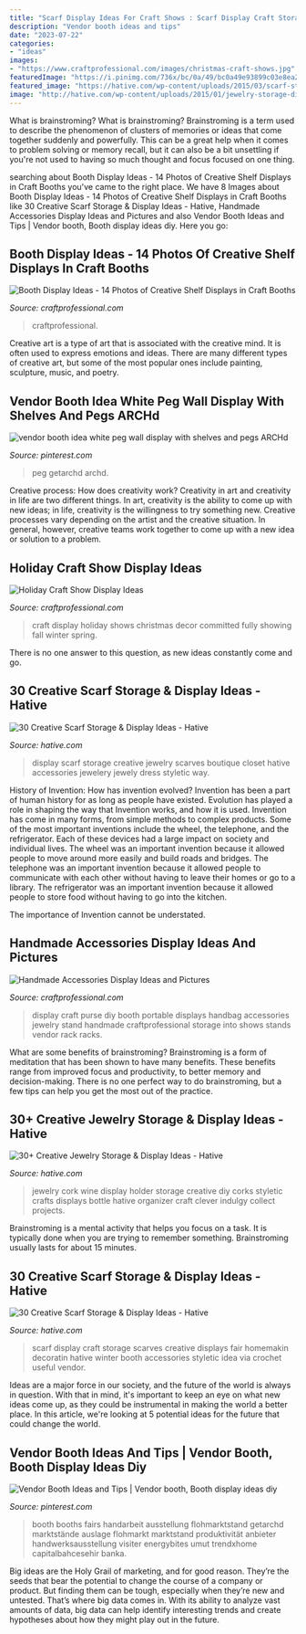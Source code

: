 ```yaml
---
title: "Scarf Display Ideas For Craft Shows : Scarf Display Craft Storage Scarves Creative Displays Fair Homemakin Decoratin Hative Winter Booth Accessories Styletic Idea Via Crochet Useful Vendor"
description: "Vendor booth ideas and tips"
date: "2023-07-22"
categories:
- "ideas"
images:
- "https://www.craftprofessional.com/images/christmas-craft-shows.jpg"
featuredImage: "https://i.pinimg.com/736x/bc/0a/49/bc0a49e93899c03e8ea26584fe9b9ebe.jpg"
featured_image: "https://hative.com/wp-content/uploads/2015/03/scarf-storage-ideas/29-creative-scarf-storage-and-display-ideas.jpg"
image: "http://hative.com/wp-content/uploads/2015/01/jewelry-storage-display-ideas/4-wine-cork-jewelry-holder.jpg"
---
```



What is brainstroming?
What is brainstroming? Brainstroming is a term used to describe the phenomenon of clusters of memories or ideas that come together suddenly and powerfully. This can be a great help when it comes to problem solving or memory recall, but it can also be a bit unsettling if you're not used to having so much thought and focus focused on one thing.

	

		
searching about Booth Display Ideas - 14 Photos of Creative Shelf Displays in Craft Booths you've came to the right place. We have 8 Images about Booth Display Ideas - 14 Photos of Creative Shelf Displays in Craft Booths like 30 Creative Scarf Storage &amp; Display Ideas - Hative, Handmade Accessories Display Ideas and Pictures and also Vendor Booth Ideas and Tips | Vendor booth, Booth display ideas diy. Here you go:
		
    
## Booth Display Ideas - 14 Photos Of Creative Shelf Displays In Craft Booths

<img loading=lazy src="https://www.craftprofessional.com/images/booth-display-ideas-pt.jpg" onerror="this.onerror=null;this.src='https://tse4.mm.bing.net/th?id=OIP.KGQiV_Vw_Lo1jf4eTKp1gQHaLH&amp;pid=15.1';" alt="Booth Display Ideas - 14 Photos of Creative Shelf Displays in Craft Booths">

_Source: craftprofessional.com_

>craftprofessional. 

	

Creative art is a type of art that is associated with the creative mind. It is often used to express emotions and ideas. There are many different types of creative art, but some of the most popular ones include painting, sculpture, music, and poetry.

    
## Vendor Booth Idea White Peg Wall Display With Shelves And Pegs ARCHd

<img loading=lazy src="https://i.pinimg.com/736x/29/55/bb/2955bb9a5221fc53d73a53663dbbf344.jpg" onerror="this.onerror=null;this.src='https://tse1.mm.bing.net/th?id=OIP.IyDbB6Jb01VD1JuFFQ5v4AHaLH&amp;pid=15.1';" alt="vendor booth idea white peg wall display with shelves and pegs ARCHd">

_Source: pinterest.com_

>peg getarchd archd. 

	

Creative process: How does creativity work?
Creativity in art and creativity in life are two different things. In art, creativity is the ability to come up with new ideas; in life, creativity is the willingness to try something new. Creative processes vary depending on the artist and the creative situation. In general, however, creative teams work together to come up with a new idea or solution to a problem.

    
## Holiday Craft Show Display Ideas

<img loading=lazy src="https://www.craftprofessional.com/images/christmas-craft-shows.jpg" onerror="this.onerror=null;this.src='https://tse3.mm.bing.net/th?id=OIP.xBdxYuViGX8hOPYKsBPPuQHaLH&amp;pid=15.1';" alt="Holiday Craft Show Display Ideas">

_Source: craftprofessional.com_

>craft display holiday shows christmas decor committed fully showing fall winter spring. 

	

There is no one answer to this question, as new ideas constantly come and go.

    
## 30 Creative Scarf Storage &amp; Display Ideas - Hative

<img loading=lazy src="https://hative.com/wp-content/uploads/2015/03/scarf-storage-ideas/29-creative-scarf-storage-and-display-ideas.jpg" onerror="this.onerror=null;this.src='https://tse2.mm.bing.net/th?id=OIP.9T2XyBj6h6HcDNLCGOAUZAHaMY&amp;pid=15.1';" alt="30 Creative Scarf Storage &amp; Display Ideas - Hative">

_Source: hative.com_

>display scarf storage creative jewelry scarves boutique closet hative accessories jewelery jewely dress styletic way. 

	

History of Invention: How has invention evolved?
Invention has been a part of human history for as long as people have existed. Evolution has played a role in shaping the way that Invention works, and how it is used. Invention has come in many forms, from simple methods to complex products. 
Some of the most important inventions include the wheel, the telephone, and the refrigerator. Each of these devices had a large impact on society and individual lives. The wheel was an important invention because it allowed people to move around more easily and build roads and bridges. The telephone was an important invention because it allowed people to communicate with each other without having to leave their homes or go to a library. The refrigerator was an important invention because it allowed people to store food without having to go into the kitchen. 

The importance of Invention cannot be understated.

    
## Handmade Accessories Display Ideas And Pictures

<img loading=lazy src="http://www.craftprofessional.com/image-files/purse-display-ideas.jpg" onerror="this.onerror=null;this.src='https://tse2.mm.bing.net/th?id=OIP.6XVI-a1JAmkA9V8uRDsAiwHaJ6&amp;pid=15.1';" alt="Handmade Accessories Display Ideas and Pictures">

_Source: craftprofessional.com_

>display craft purse diy booth portable displays handbag accessories jewelry stand handmade craftprofessional storage into shows stands vendor rack racks. 

	

What are some benefits of brainstroming?
Brainstroming is a form of meditation that has been shown to have many benefits. These benefits range from improved focus and productivity, to better memory and decision-making. There is no one perfect way to do brainstroming, but a few tips can help you get the most out of the practice.

    
## 30+ Creative Jewelry Storage &amp; Display Ideas - Hative

<img loading=lazy src="http://hative.com/wp-content/uploads/2015/01/jewelry-storage-display-ideas/4-wine-cork-jewelry-holder.jpg" onerror="this.onerror=null;this.src='https://tse1.mm.bing.net/th?id=OIP.FwVNXz2MrSzob-lrHpXaiQHaKW&amp;pid=15.1';" alt="30+ Creative Jewelry Storage &amp; Display Ideas - Hative">

_Source: hative.com_

>jewelry cork wine display holder storage creative diy corks styletic crafts displays bottle hative organizer craft clever indulgy collect projects. 

	

Brainstroming is a mental activity that helps you focus on a task. It is typically done when you are trying to remember something. Brainstroming usually lasts for about 15 minutes.

    
## 30 Creative Scarf Storage &amp; Display Ideas - Hative

<img loading=lazy src="https://hative.com/wp-content/uploads/2015/03/scarf-storage-ideas/19-creative-scarf-storage-and-display-ideas.jpg" onerror="this.onerror=null;this.src='https://tse4.mm.bing.net/th?id=OIP.PS0Rvr1SQB-GXuC5C1QHwwHaJ4&amp;pid=15.1';" alt="30 Creative Scarf Storage &amp; Display Ideas - Hative">

_Source: hative.com_

>scarf display craft storage scarves creative displays fair homemakin decoratin hative winter booth accessories styletic idea via crochet useful vendor. 

	

Ideas are a major force in our society, and the future of the world is always in question. With that in mind, it's important to keep an eye on what new ideas come up, as they could be instrumental in making the world a better place. In this article, we're looking at 5 potential ideas for the future that could change the world.

    
## Vendor Booth Ideas And Tips | Vendor Booth, Booth Display Ideas Diy

<img loading=lazy src="https://i.pinimg.com/736x/bc/0a/49/bc0a49e93899c03e8ea26584fe9b9ebe.jpg" onerror="this.onerror=null;this.src='https://tse1.mm.bing.net/th?id=OIP.ZQWMTcKBx9XhMcTgfJ3mVgHaNK&amp;pid=15.1';" alt="Vendor Booth Ideas and Tips | Vendor booth, Booth display ideas diy">

_Source: pinterest.com_

>booth booths fairs handarbeit ausstellung flohmarktstand getarchd marktstände auslage flohmarkt marktstand produktivität anbieter handwerksausstellung visiter energybites umut trendxhome capitalbahcesehir banka. 

	

Big ideas are the Holy Grail of marketing, and for good reason. They’re the seeds that bear the potential to change the course of a company or product. But finding them can be tough, especially when they’re new and untested. That’s where big data comes in. With its ability to analyze vast amounts of data, big data can help identify interesting trends and create hypotheses about how they might play out in the future.

